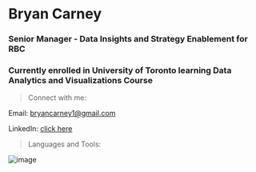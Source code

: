 # Bryan Carney

### Senior Manager - Data Insights and Strategy Enablement for RBC  

### Currently enrolled in University of Toronto learning Data Analytics and Visualizations Course 

> Connect with me:

Email: bryancarney1@gmail.com

LinkedIn: [click here](https://www.linkedin.com/in/bryan-l-carney/)

> Languages and Tools:

![image](https://github.com/user-attachments/assets/cff15a46-56eb-4c15-8ce6-7f13319e04e4)

